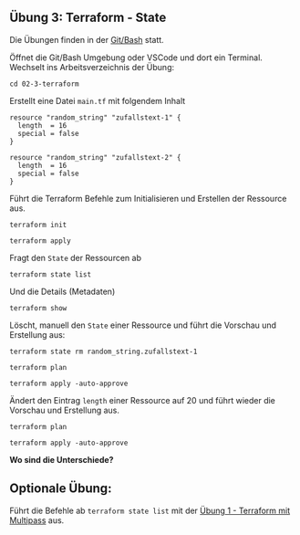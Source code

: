 ## Übung 3: Terraform - State

Die Übungen finden in der [Git/Bash](https://git-scm.com/downloads) statt. 

Öffnet die Git/Bash Umgebung oder VSCode und dort ein Terminal. Wechselt ins Arbeitsverzeichnis der Übung:

    cd 02-3-terraform
    
Erstellt eine Datei `main.tf` mit folgendem Inhalt

    resource "random_string" "zufallstext-1" {
      length  = 16
      special = false
    }
    
    resource "random_string" "zufallstext-2" {
      length  = 16
      special = false
    }    
    
Führt die Terraform Befehle zum Initialisieren und Erstellen der Ressource aus.

    terraform init
    
    terraform apply
    
Fragt den `State` der Ressourcen ab

    terraform state list
    
Und die Details (Metadaten)

    terraform show
    
Löscht, manuell den `State` einer Ressource und führt die Vorschau und Erstellung aus:

    terraform state rm random_string.zufallstext-1

    terraform plan
    
    terraform apply -auto-approve        
    
Ändert den Eintrag `length` einer Ressource auf 20 und führt wieder die Vorschau und Erstellung aus.

    terraform plan
    
    terraform apply -auto-approve     
    
**Wo sind die Unterschiede?**

## Optionale Übung:

Führt die Befehle ab `terraform state list` mit der [Übung 1 - Terraform mit Multipass](../02-1-terraform/) aus.

        